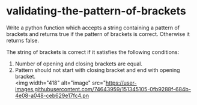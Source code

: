 # validating-the-pattern-of-brackets
Write a python function which accepts a string containing a pattern of brackets and returns true if the pattern of brackets is correct. Otherwise it returns false.<br>

The string of brackets is correct if it satisfies the following conditions:<br>
1. Number of opening and closing brackets are equal.<br>
2. Pattern should not start with closing bracket and end with opening bracket.<br>
 <img width="418" alt="image" src="https://user-images.githubusercontent.com/74643959/151345105-0fb9288f-684b-4e08-a048-ceb629e17fc4.pn
